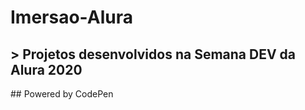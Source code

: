 # Imersao-Alura
<h2> > Projetos desenvolvidos na Semana DEV da Alura 2020</h2>
##
Powered by CodePen
